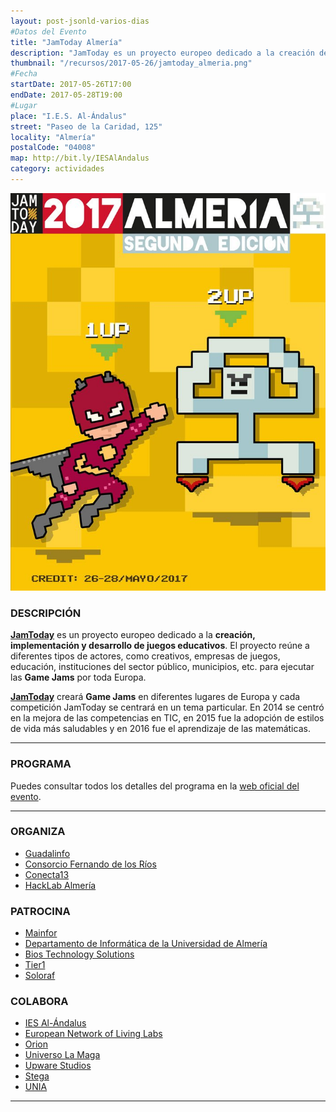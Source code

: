 ```yaml
---
layout: post-jsonld-varios-dias
#Datos del Evento
title: "JamToday Almería"
description: "JamToday es un proyecto europeo dedicado a la creación de juegos educativos"
thumbnail: "/recursos/2017-05-26/jamtoday_almeria.png"
#Fecha
startDate: 2017-05-26T17:00
endDate: 2017-05-28T19:00
#Lugar
place: "I.E.S. Al-Ándalus"
street: "Paseo de la Caridad, 125"
locality: "Almería"
postalCode: "04008"
map: http://bit.ly/IESAlAndalus
category: actividades
---
```


<p align="center">
  <img src="/recursos/2017-05-26/jamtoday_almeria-2017.jpg" alt="JamToday Almería Logo" />
</p>


### DESCRIPCIÓN

**[JamToday][1]** es un proyecto europeo dedicado a la **creación, implementación y desarrollo de juegos educativos**. El proyecto reúne a diferentes tipos de actores, como creativos, empresas de juegos, educación, instituciones del sector público, municipios, etc. para ejecutar las **Game Jams** por toda Europa.

**[JamToday][1]** creará **Game Jams** en diferentes lugares de Europa y cada competición JamToday se centrará en un tema particular. En 2014 se centró en la mejora de las competencias en TIC, en 2015 fue la adopción de estilos de vida más saludables y en 2016 fue el aprendizaje de las matemáticas.

---

### PROGRAMA

Puedes consultar todos los detalles del programa en la [web oficial del evento](http://www.jamtodayalmeria.com).

---

### ORGANIZA

* [Guadalinfo](http://www.guadalinfo.es)
* [Consorcio Fernando de los Ríos](http://www.consorciofernandodelosrios.es)
* [Conecta13](http://conecta13.com)
* [HackLab Almería](http://hacklabalmeria.net)

### PATROCINA

* [Mainfor](http://mainfor.edu.es)
* [Departamento de Informática de la Universidad de Almería](http://cms.ual.es/UAL/universidad/departamentos/informatica/index.htm)
* [Bios Technology Solutions](http://www.bios-ts.es)
* [Tier1](http://www.tier1.es/portal/)
* [Soloraf](https://soloraf.es)

### COLABORA

* [IES Al-Ándalus](https://www.iesalandalus.org)
* [European Network of Living Labs](http://www.openlivinglabs.eu)
* [Orion](http://www.orionalmeria.com)
* [Universo La Maga](http://www.universolamaga.com)
* [Upware Studios](http://www.upwarestudios.com)
* [Stega](http://stega.es)
* [UNIA](http://asociacion-unia.es)

---
[1]: http://www.jamtoday.eu